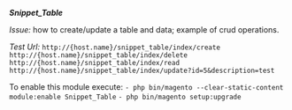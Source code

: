 ***Snippet_Table***

_Issue:_ how to create/update a table and data;
example of crud operations.

_Test Url:_
`http://{host.name}/snippet_table/index/create`
`http://{host.name}/snippet_table/index/delete`
`http://{host.name}/snippet_table/index/read`
`http://{host.name}/snippet_table/index/update?id=5&description=test`

To enable this module execute:
`- php bin/magento --clear-static-content module:enable Snippet_Table`
`- php bin/magento setup:upgrade`
